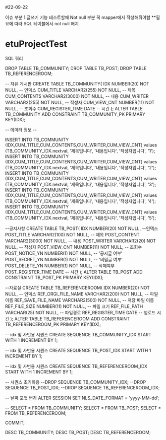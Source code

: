 #22-09-22

이슈 부분
1.글쓰기 기능 테스트할때 Not null 부분 꼭 mapper에서 작성해줘야함
**필요에 따라 SQL 테이블에서 not null 해지









# etuProjectTest

SQL 쿼리


DROP TABLE TB_COMMUNITY;
DROP TABLE TB_POST;
DROP TABLE TB_REFERENCEROOM;

-- 자유 게시판
CREATE TABLE TB_COMMUNITY(
    IDX NUMBER(20) NOT NULL, -- 인덱스 
    CUM_TITLE VARCHAR2(255) NOT NULL, -- 제목
    CUM_CONTENTS VARCHAR2(3000) NOT NULL, -- 내용
    CUM_WRITER VARCHAR2(255) NOT NULL, -- 작성자
    CUM_VIEW_CNT NUMBER(11) NOT NULL, -- 조회수
    CUM_REGISTER_TIME DATE -- 시간
);
ALTER TABLE TB_COMMUNITY
ADD CONSTRAINT TB_COMMUNITY_PK PRIMARY KEY(IDX);

-- 데이터 정보 --

INSERT INTO TB_COMMUNITY (IDX,CUM_TITLE,CUM_CONTENTS,CUM_WRITER,CUM_VIEW_CNT)   values (TB_COMMUNITY_IDX.nextval, '제목입니다', '내용입니다', '작성자입니다', '1');
INSERT INTO TB_COMMUNITY (IDX,CUM_TITLE,CUM_CONTENTS,CUM_WRITER,CUM_VIEW_CNT)   values (TB_COMMUNITY_IDX.nextval, '제목입니다', '내용입니다', '작성자입니다', '2');
INSERT INTO TB_COMMUNITY (IDX,CUM_TITLE,CUM_CONTENTS,CUM_WRITER,CUM_VIEW_CNT)   values (TB_COMMUNITY_IDX.nextval, '제목입니다', '내용입니다', '작성자입니다', '3');
INSERT INTO TB_COMMUNITY (IDX,CUM_TITLE,CUM_CONTENTS,CUM_WRITER,CUM_VIEW_CNT)   values (TB_COMMUNITY_IDX.nextval, '제목입니다', '내용입니다', '작성자입니다', '4');
INSERT INTO TB_COMMUNITY (IDX,CUM_TITLE,CUM_CONTENTS,CUM_WRITER,CUM_VIEW_CNT)   values (TB_COMMUNITY_IDX.nextval, '제목입니다', '내용입니다', '작성자입니다', '5');

--공지사항
CREATE TABLE TB_POST(
    IDX NUMBER(20) NOT NULL, --인덱스
    POST_TITLE VARCHAR2(100) NOT NULL, -- 제목
    POST_CONTENT VARCHAR2(3000) NOT NULL, -- 내용
    POST_WRITER  VARCHAR2(20) NOT NULL, -- 작성자
    POST_VIEW_CNT NUMBER(11) NOT NULL, -- 조회수
    POST_NOTICE_YN NUMBER(1) NOT NULL, -- '공지글 여부'
    POST_SECRET_YN NUMBER(1) NOT NULL, -- '비밀글 여부'
    POST_DELETE_YN NUMBER(1) NOT NULL, -- 삭제여부
    POST_REGISTER_TIME DATE -- 시간
);
ALTER TABLE TB_POST
ADD CONSTRAINT TB_POST_PK PRIMARY KEY(IDX);


--자료실
CREATE TABLE TB_REFERENCEROOM(
    IDX NUMBER(20) NOT NULL, -- 인덱스
    REF_ORGI_FILE_NAME VARCHAR2(200) NOT NULL, -- 파일 이름
    REF_SAVE_FILE_NAME VARCHAR2(500) NOT NULL, -- 저장 파일 이름
    REF_FILE_SIZE NUMBER(11) NOT NULL, -- 파일 크기
    REF_FILE_PATH VARCHAR(25) NOT NULL, -- 파일경로
    REF_REGISTER_TIME DATE -- 업로드 시간
);
ALTER TABLE TB_REFERENCEROOM
ADD CONSTRAINT TB_REFERENCEROOM_PK PRIMARY KEY(IDX);

-- idx 및 사번용 시퀀스
CREATE SEQUENCE TB_COMMUNITY_IDX
START WITH 1
INCREMENT BY 1;

-- idx 및 사번용 시퀀스
CREATE SEQUENCE TB_POST_IDX
START WITH 1
INCREMENT BY 1;

-- idx 및 사번용 시퀀스
CREATE SEQUENCE TB_REFERENCEROOM_IDX
START WITH 1
INCREMENT BY 1;

-- 시퀀스 초기화용
--DROP SEQUENCE TB_COMMUNITY_IDX;
--DROP SEQUENCE TB_POST_IDX;
--DROP SEQUENCE TB_REFERENCEROOM_IDX;

-- 날짜 포맷 변경
ALTER SESSION SET NLS_DATE_FORMAT = 'yyyy-MM-dd';


--
SELECT * FROM TB_COMMUNITY;
SELECT * FROM TB_POST;
SELECT * FROM TB_REFERENCEROOM;

COMMIT;

DESC TB_COMMUNITY;
DESC TB_POST;
DESC TB_REFERENCEROOM;
